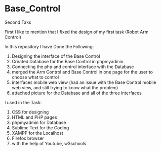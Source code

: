 # Base_Control
Second Taks 

First I like to mention that I fixed the design of my first task (Robot Arm Control)

In this repository I have Done the Following:

1. Designing the interface of the Base Control
2. Created Database for the Base Control in phpmyadmin
3. Connecting the php and control interface with the Database
4. merged the Arm Control and Base Control in one page for the user to choose what to control
5. interfaces mobile web view (had an issue with the Base Control mobile web view, and still trying to know what the problem)
6. attached picture for the Database and all of the three interfaces 

I used in the Task:
1. CSS for designing
2. HTML and PHP pages
3. phpmyadmin for Database
4. Sublime Text for the Coding
5. XAMPP for the Localhost
6. Firefox browser
7. with the help of Youtube, w3schools




